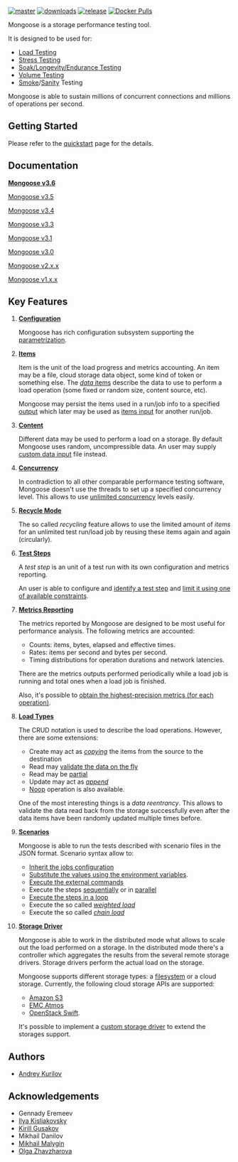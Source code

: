 [![master](https://img.shields.io/travis/emc-mongoose/mongoose-base/master.svg)](https://travis-ci.org/emcmongoose/mongoose-base)
[![downloads](https://img.shields.io/github/downloads/emc-mongoose/mongoose-base/total.svg)](https://github.com/emc-mongoose/mongoose-base/releases)
[![release](https://img.shields.io/github/release/emc-mongoose/mongoose-base.svg)]()
[![Docker Pulls](https://img.shields.io/docker/pulls/emcmongoose/mongoose.svg)](https://hub.docker.com/r/emcmongoose/mongoose/)

Mongoose is a storage performance testing tool.

It is designed to be used for:
* [Load Testing](https://en.wikipedia.org/wiki/Load_testing)
* [Stress Testing](https://en.wikipedia.org/wiki/Stress_testing)
* [Soak/Longevity/Endurance Testing](https://en.wikipedia.org/wiki/Soak_testing)
* [Volume Testing](https://en.wikipedia.org/wiki/Volume_testing)
* [Smoke](https://en.wikipedia.org/wiki/Smoke_testing_(software))/[Sanity](https://en.wikipedia.org/wiki/Sanity_check) Testing

Mongoose is able to sustain millions of concurrent connections and
millions of operations per second.

## Getting Started

Please refer to the [quickstart](https://github.com/emc-mongoose/mongoose-base/wiki/v3.5-Quickstart)
page for the details.

## Documentation

**[Mongoose v3.6](https://github.com/emc-mongoose/mongoose-base/wiki/v3.6-Overview)**

[Mongoose v3.5](https://github.com/emc-mongoose/mongoose-base/wiki/v3.5-Overview)

[Mongoose v3.4](https://github.com/emc-mongoose/mongoose-base/wiki/v3.4-Overview)

[Mongoose v3.3](https://github.com/emc-mongoose/mongoose-base/wiki/v3.3-Overview)

[Mongoose v3.1](https://github.com/emc-mongoose/mongoose-base/wiki/v3.1-Overview)

[Mongoose v3.0](https://github.com/emc-mongoose/mongoose-base/wiki/v3.0-Overview)

[Mongoose v2.x.x](http://emc-mongoose.github.io/mongoose)

[Mongoose v1.x.x](https://github.com/emc-mongoose/mongoose-base/wiki/v1.x-Overview)

## Key Features

1. **[Configuration](https://github.com/emc-mongoose/mongoose-base/wiki/v3.5-Configuration)**

    Mongoose has rich configuration subsystem supporting the
    [parametrization](https://github.com/emc-mongoose/mongoose-base/wiki/v3.5-Configuration#2-parametrization).

2. **[Items](https://github.com/emc-mongoose/mongoose-base/wiki/v3.5-User-Guide#2-items)**

    Item is the unit of the load progress and metrics accounting. An item may be a file,
    cloud storage data object, some kind of token or something else. The
    [*data* items](https://github.com/emc-mongoose/mongoose-base/wiki/v3.5-User-Guide#211-data-items) describe the data to use to perform a load
    operation (some fixed or random size, content source, etc).

    Mongoose may persist the items used in a run/job info to a specified
    [output](https://github.com/emc-mongoose/mongoose-base/wiki/v3.5-User-Guide#23-items-output) which later may be used as
    [items input](https://github.com/emc-mongoose/mongoose-base/wiki/v3.5-User-Guide#22-items-input) for another run/job.

3. **[Content](https://github.com/emc-mongoose/mongoose-base/wiki/v3.5-User-Guide#3-content)**

    Different data may be used to perform a load on a storage. By default Mongoose uses random,
    uncompressible data. An user may supply
    [custom data input](https://github.com/emc-mongoose/mongoose-base/wiki/v3.5-User-Guide#32-payload-from-the-external-file) file instead.

4. **[Concurrency](https://github.com/emc-mongoose/mongoose-base/wiki/v3.5-User-Guide#4-concurrency)**

    In contradiction to all other comparable performance testing software, Mongoose doesn't use the
    threads to set up a specified concurrency level. This allows to use
    [unlimited concurrency](https://github.com/emc-mongoose/mongoose-base/wiki/v3.5-User-Guide#42-unlimited-concurrency) levels easily.

5. **[Recycle Mode](https://github.com/emc-mongoose/mongoose-base/wiki/v3.5-User-Guide#5-recycle-mode)**

    The so called *recycling* feature allows to use the limited amount of *items* for an unlimited
    test run/load job by reusing these items again and again (circularly).

6. **[Test Steps](https://github.com/emc-mongoose/mongoose-base/wiki/v3.5-User-Guide#6-test-steps)**

    A *test step* is an unit of a test run with its own configuration and metrics reporting.

    An user is able to configure and [identify a test step](https://github.com/emc-mongoose/mongoose-base/wiki/v3.5-User-Guide#61-test-steps-identification) and
    [limit it using one of available constraints](https://github.com/emc-mongoose/mongoose-base/wiki/v3.4-User-Guide#62-test-steps-limitation).

7. **[Metrics Reporting](https://github.com/emc-mongoose/mongoose-base/wiki/v3.5-User-Guide#72-metrics-output)**

    The metrics reported by Mongoose are designed to be most useful for performance analysis.
    The following metrics are accounted:
    * Counts: items, bytes, elapsed and effective times.
    * Rates: items per second and bytes per second.
    * Timing distributions for operation durations and network latencies.

    There are the metrics outputs performed periodically while a load job is running and
    total ones when a load job is finished.

    Also, it's possible to
    [obtain the highest-precision metrics (for each operation)](https://github.com/emc-mongoose/mongoose-base/wiki/v3.5-User-Guide#723-trace-metrics-output).

8. **[Load Types](https://github.com/emc-mongoose/mongoose-base/wiki/v3.5-User-Guide#8-load-types)**

    The CRUD notation is used to describe the load operations. However, there are some extensions:
    * Create may act as *[copying](https://github.com/emc-mongoose/mongoose-base/wiki/v3.5-User-Guide#822-copy-mode)* the items from the source to the destination
    * Read may [validate the data on the fly](https://github.com/emc-mongoose/mongoose-base/wiki/v3.5-User-Guide#832-read-with-enabled-validation)
    * Read may be [partial](https://github.com/emc-mongoose/mongoose-base/wiki/v3.5-User-Guide#833-partial-read)
    * Update may act as *[append](https://github.com/emc-mongoose/mongoose-base/wiki/v3.5-User-Guide#8434-append)*
    * [Noop](https://github.com/emc-mongoose/mongoose-base/wiki/v3.5-User-Guide#81-noop) operation is also available.

    One of the most interesting things is a *data reentrancy*. This allows to validate the data
    read back from the storage successfully even after the data items have been randomly updated
    multiple times before.

9. **[Scenarios](https://github.com/emc-mongoose/mongoose-base/wiki/v3.5-User-Guide#9-scenarios)**

    Mongoose is able to run the tests described with scenario files in the JSON format. Scenario
    syntax allow to:
    * [Inherit the jobs configuration](https://github.com/emc-mongoose/mongoose-base/wiki/v3.5-User-Guide#942-step-configuration-inheritance)
    * [Substitute the values using the environment variables](https://github.com/emc-mongoose/mongoose-base/wiki/v3.5-User-Guide#944-environment-values-substitution-in-the-scenario).
    * [Execute the external commands](https://github.com/emc-mongoose/mongoose-base/wiki/v3.5-User-Guide#951-shell-command)
    * Execute the steps [sequentially](https://github.com/emc-mongoose/mongoose-base/wiki/v3.5-User-Guide#955-sequential-step) or in [parallel](https://github.com/emc-mongoose/mongoose-base/wiki/v3.4-User-Guide#954-parallel-step)
    * [Execute the steps in a loop](https://github.com/emc-mongoose/mongoose-base/wiki/v3.5-User-Guide#956-loop-step)
    * Execute the so called *[weighted load](https://github.com/emc-mongoose/mongoose-base/wiki/v3.5-User-Guide#9572-weighted-load-step)*
    * Execute the so called *[chain load](https://github.com/emc-mongoose/mongoose-base/wiki/v3.5-User-Guide#958-chain-load-step)*

10. **[Storage Driver](https://github.com/emc-mongoose/mongoose-base/wiki/v3.5-User-Guide#10-storage-driver)**

    Mongoose is able to work in the distributed mode what allows to scale out the load
    performed on a storage. In the distributed mode there's a controller which aggregates the
    results from the several remote storage drivers. Storage drivers perform the actual
    load on the storage.

    Mongoose supports different storage types: a
    [filesystem](https://github.com/emc-mongoose/mongoose-base/wiki/v3.5-User-Guide#103-filesystem-storage-driver) or a cloud storage.
    Currently, the following cloud storage APIs are supported:
    * [Amazon S3](https://github.com/emc-mongoose/mongoose-base/wiki/v3.5-User-Guide#10452-atmos)
    * [EMC Atmos](https://github.com/emc-mongoose/mongoose-base/wiki/v3.5-User-Guide#10453-s3)
    * [OpenStack Swift](https://github.com/emc-mongoose/mongoose-base/wiki/v3.5-User-Guide#10454-swift).

    It's possible to implement a [custom storage driver](https://github.com/emc-mongoose/mongoose-base/wiki/v3.5-Custom-Storage-Driver) to extend the storages support.

## Authors

* [Andrey Kurilov](https://github.com/akurilov)

## Acknowledgements

* Gennady Eremeev
* [Ilya Kisliakovsky](https://github.com/kisliakovsky)
* [Kirill Gusakov](https://github.com/gusakk)
* Mikhail Danilov
* [Mikhail Malygin](https://github.com/aphreet)
* [Olga Zhavzharova](https://github.com/Zhavzharova)
